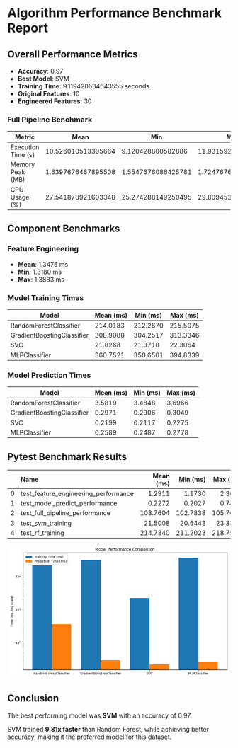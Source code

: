 # Algorithm Performance Benchmark Report

## Overall Performance Metrics

- **Accuracy**: 0.97
- **Best Model**: SVM
- **Training Time**: 9.119428634643555 seconds
- **Original Features**: 10
- **Engineered Features**: 30

### Full Pipeline Benchmark

| Metric | Mean | Min | Max |
|--------|------|-----|------|
| Execution Time (s) | 10.526010513305664 | 9.120428800582886 | 11.931592226028442 |
| Memory Peak (MB) | 1.6397676467895508 | 1.5547676086425781 | 1.7247676849365234 |
| CPU Usage (%) | 27.541870921603348 | 25.274288149250495 | 29.8094536939562 |

## Component Benchmarks

### Feature Engineering

- **Mean**: 1.3475 ms
- **Min**: 1.3180 ms
- **Max**: 1.3883 ms

### Model Training Times

| Model | Mean (ms) | Min (ms) | Max (ms) |
|-------|-----------|----------|----------|
| RandomForestClassifier | 214.0183 | 212.2670 | 215.5075 |
| GradientBoostingClassifier | 308.9088 | 304.2517 | 313.3346 |
| SVC | 21.8268 | 21.3718 | 22.3064 |
| MLPClassifier | 360.7521 | 350.6501 | 394.8339 |

### Model Prediction Times

| Model | Mean (ms) | Min (ms) | Max (ms) |
|-------|-----------|----------|----------|
| RandomForestClassifier | 3.5819 | 3.4848 | 3.6966 |
| GradientBoostingClassifier | 0.2971 | 0.2906 | 0.3049 |
| SVC | 0.2199 | 0.2117 | 0.2275 |
| MLPClassifier | 0.2589 | 0.2487 | 0.2778 |

## Pytest Benchmark Results

|    | Name                                 |   Mean (ms) |   Min (ms) |   Max (ms) |   StdDev |   Rounds |
|---:|:-------------------------------------|------------:|-----------:|-----------:|---------:|---------:|
|  0 | test_feature_engineering_performance |      1.2911 |     1.1730 |     2.3629 |   0.1365 |      433 |
|  1 | test_model_predict_performance       |      0.2272 |     0.2027 |     0.7439 |   0.0379 |     1634 |
|  2 | test_full_pipeline_performance       |    103.7604 |   102.7838 |   105.7623 |   0.8650 |       10 |
|  3 | test_svm_training                    |     21.5008 |    20.6443 |    23.3320 |   0.4716 |       48 |
|  4 | test_rf_training                     |    214.7340 |   211.2023 |   218.7502 |   2.7655 |        5 |

![Model Performance Comparison](model_performance_comparison.png)

## Conclusion

The best performing model was **SVM** with an accuracy of 0.97.

SVM trained **9.81x faster** than Random Forest, while achieving better accuracy, making it the preferred model for this dataset.
